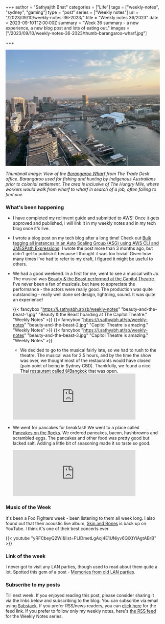 +++
author = "Sathyajith Bhat"
categories = ["Life"]
tags = ["weekly-notes", "sydney", "gaming"]
type = "post"
series = ["Weekly notes"]
url = "/2023/09/10/weekly-notes-36-2023/"
title = "Weekly notes 36/2023"
date = 2023-09-10T12:00:00Z
summary = "Week 36 summary - a new experience, a new blog post and lots of eating out."
images = ["/2023/09/10/weekly-notes-36-2023/thumb-barangaroo-wharf.jpg"]

+++

![](thumb-barangaroo-wharf.jpg)


_Thumbnail image: View of the [Barangaroo Wharf](https://en.wikipedia.org/wiki/Barangaroo,_New_South_Wales) from The Trade Desk office. Barangaroo used for fishing and hunting by Indigenous Australians prior to colonial settlement. The area is inclusive of The Hungry Mile, where workers would walk from wharf to wharf in search of a job, often failing to find one._


### What's been happening

* I have completed my re:Invent guide and submitted to AWS! Once it gets approved and published, I will link it in my weekly notes and in my tech blog once it's live.
* I wrote a blog post on my tech blog after a long time! Check out [Bulk tagging all instances in an Auto Scaling Group (ASG) using AWS CLI and JMESPath Expressions](https://sathyasays.com/2023/09/04/bulk-tag-instances-in-asg-aws-cli/). I wrote the post more than 3 months ago, but didn't get to publish it because I thought it was too trivial. Given how many times I've had to refer to my draft, I figured it might be useful to others.
* We had a good weekend. In a first for me, went to see a musical with Jo. The musical was [Beauty & the Beast performed at the Capitol Theatre](https://pxl.mx/p/sathyabhat/606004304576524291). I've never been a fan of musicals, but have to appreciate the performance - the actors were really good. The production was quite outstanding - really well done set design, lightning, sound. It was quite an experience!

    {{< fancybox "https://i.sathyabh.at/sb/weekly-notes" "beauty-and-the-beast-1.jpg" "Beauty & the Beast hoarding at The Capitol Theatre." "Weekly Notes" >}}
    {{< fancybox "https://i.sathyabh.at/sb/weekly-notes" "beauty-and-the-beast-2.jpg" "Capitol Theatre is amazing." "Weekly Notes" >}}
    {{< fancybox "https://i.sathyabh.at/sb/weekly-notes" "beauty-and-the-beast-3.jpg" "Capitol Theatre is amazing." "Weekly Notes" >}}

    * We decided to go to the musical fairly late, so we had to rush to the theatre. The musical was for 2.5 hours, and by the time the show was over, we thought most of the restaurants would have closed (pain point of being in Sydney CBD). Thankfully, we found a nice Thai [restaurant called @Bangkok](https://pxl.mx/p/sathyabhat/606374679004766283) that was open.

    <iframe title="Pixelfed Post Embed" src="https://pxl.mx/p/sathyabhat/606374679004766283/embed?caption=true&likes=false&layout=full" class="pixelfed__embed" style="max-width: 100%; border: 0" width="400" allowfullscreen="allowfullscreen"></iframe><script async defer src="https://pxl.mx/embed.js"></script>

* We went for pancakes for breakfast! We went to a place called [Pancakes on the Rocks](https://pxl.mx/p/sathyabhat/606338333639102530). We ordered pancakes, bacon, hashbrowns and scrambled eggs. The pancakes and other food was pretty good but lacked salt. Adding a little bit of seasoning made it so taste so good. 

    <iframe title="Pixelfed Post Embed" src="https://pxl.mx/p/sathyabhat/606338333639102530/embed?caption=true&likes=false&layout=full" class="pixelfed__embed" style="max-width: 100%; border: 0" width="400" allowfullscreen="allowfullscreen"></iframe><script async defer src="https://pxl.mx/embed.js"></script>

### Music of the Week

It's been a Foo Fighters week - been listening to them all week long. I also found out that their acoustic live album, [Skin and Bones](https://www.youtube.com/watch?v=yRFCbeyQ2WI&list=PLIDmetLgAoj4E1UNiyv6QiXtYiAgtABrB) is back up on YouTube. I think it's one of their best concerts ever. 

{{< youtube "yRFCbeyQ2WI&list=PLIDmetLgAoj4E1UNiyv6QiXtYiAgtABrB" >}}

### Link of the week

I never got to visit any LAN parties, though used to read about them quite a lot. Spotted this gem of a post - [Memories from old LAN parties](https://thomask.sdf.org/blog/2023/09/09/memories-from-old-lan-parties.html).

### Subscribe to my posts

Till next week. If you enjoyed reading this post, please consider sharing it via the links below and subscribing to the blog. You can subscribe via email using [Substack](https://sathyabhat.substack.com/). If you prefer RSS/news readers, you can [click here](https://sathyabh.at/index.xml) for the feed link. If you prefer to follow only my weekly notes, here's [the RSS feed](https://sathyabh.at/series/weekly-notes/index.xml) for the Weekly Notes series. 